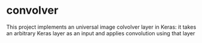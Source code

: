 # convolver
This project implements an universal image colvolver layer in Keras: it takes an arbitrary Keras layer as an input and applies convolution using that layer

